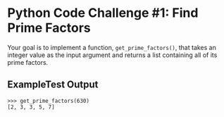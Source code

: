 # Python Code Challenge #1: Find Prime Factors

Your goal is to implement a function, `get_prime_factors()`, that takes an integer value as the input argument and returns a list containing all of its prime factors.

## ExampleTest Output
```console
>>> get_prime_factors(630)
[2, 3, 3, 5, 7]
```

